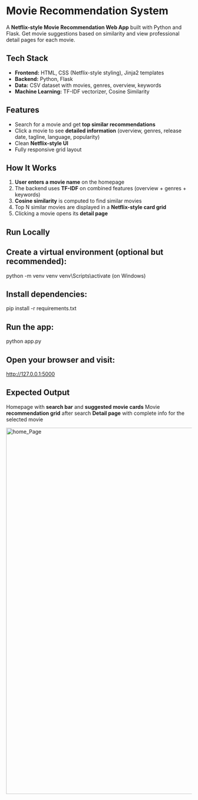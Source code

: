# Movie Recommendation System
A **Netflix-style Movie Recommendation Web App** built with Python and Flask. Get movie suggestions based on similarity and view professional detail pages for each movie.  

## Tech Stack
- **Frontend:** HTML, CSS (Netflix-style styling), Jinja2 templates  
- **Backend:** Python, Flask  
- **Data:** CSV dataset with movies, genres, overview, keywords  
- **Machine Learning:** TF-IDF vectorizer, Cosine Similarity  

## Features
- Search for a movie and get **top similar recommendations**  
- Click a movie to see **detailed information** (overview, genres, release date, tagline, language, popularity)  
- Clean **Netflix-style UI**  
- Fully responsive grid layout  

## How It Works
1. **User enters a movie name** on the homepage  
2. The backend uses **TF-IDF** on combined features (overview + genres + keywords)  
3. **Cosine similarity** is computed to find similar movies  
4. Top N similar movies are displayed in a **Netflix-style card grid**  
5. Clicking a movie opens its **detail page**  

## Run Locally
## Create a virtual environment (optional but recommended):
python -m venv venv
venv\Scripts\activate (on Windows)


## Install dependencies:
pip install -r requirements.txt

## Run the app:
python app.py

## Open your browser and visit:
http://127.0.0.1:5000

## Expected Output
Homepage with **search bar** and **suggested movie cards**
Movie **recommendation grid** after search
**Detail page** with complete info for the selected movie

<img width="1919" height="992" alt="home_Page" src="https://github.com/user-attachments/assets/4123e037-c83f-469f-9246-3449947c0389" />




